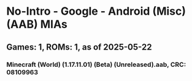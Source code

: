 # No-Intro - Google - Android (Misc) (AAB) MIAs
## Games: 1, ROMs: 1, as of 2025-05-22

### Minecraft (World) (1.17.11.01) (Beta) (Unreleased).aab, CRC: 08109963
